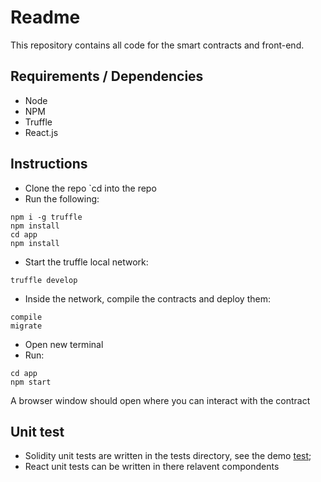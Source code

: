 # Readme

This repository contains all code for the smart contracts and front-end.

## Requirements / Dependencies
* Node
* NPM
* Truffle
* React.js

## Instructions

* Clone the repo `cd into the repo
* Run the following:
```
npm i -g truffle
npm install
cd app
npm install
```
* Start the truffle local network:
```
truffle develop
```
* Inside the network, compile the contracts and deploy them:
```
compile
migrate
```
* Open new terminal
* Run:
```
cd app
npm start
```

A browser window should open where you can interact with the contract

## Unit test
* Solidity unit tests are written in the tests directory, see the demo [test](./test/simpleContract.test.js);
* React unit tests can be written in there relavent compondents